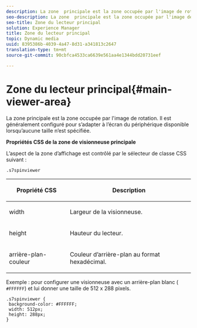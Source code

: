 ```yaml
---
description: La zone  principale est la zone occupée par l'image de rotation. Il est généralement configuré pour s’adapter à l’écran du périphérique disponible lorsqu’aucune taille n’est spécifiée.
seo-description: La zone  principale est la zone occupée par l'image de rotation. Il est généralement configuré pour s’adapter à l’écran du périphérique disponible lorsqu’aucune taille n’est spécifiée.
seo-title: Zone du lecteur principal
solution: Experience Manager
title: Zone du lecteur principal
topic: Dynamic media
uuid: 8395386b-4039-4a47-8d31-a341813c2647
translation-type: tm+mt
source-git-commit: 90cbfca4533ca6639e561aa4e1344bdd20731eef

---
```



# Zone du lecteur principal{#main-viewer-area}

La zone  principale est la zone occupée par l&#39;image de rotation. Il est généralement configuré pour s’adapter à l’écran du périphérique disponible lorsqu’aucune taille n’est spécifiée.

<!--<a id="section_061E550C1C1D4DB2BD663A898895B38C"></a>-->

**Propriétés CSS de la zone de visionneuse principale**

L’aspect de la zone d’affichage est contrôlé par le sélecteur de classe CSS suivant :

```
.s7spinviewer
```

<table id="table_94EE3F5BBE4547C0B4943471CEE7EDE4"> 
 <thead> 
  <tr> 
   <th colname="col1" class="entry"> <p> Propriété CSS </p> </th> 
   <th colname="col2" class="entry"> <p>Description </p> </th> 
  </tr> 
 </thead>
 <tbody> 
  <tr> 
   <td colname="col1"> <p> <span class="codeph"> width </span> </p> </td> 
   <td colname="col2"> <p>Largeur de la visionneuse. </p> </td> 
  </tr> 
  <tr> 
   <td colname="col1"> <p> <span class="codeph"> height </span> </p> </td> 
   <td colname="col2"> <p>Hauteur du lecteur. </p> </td> 
  </tr> 
  <tr> 
   <td colname="col1"> <p> <span class="codeph"> arrière-plan-couleur </span> </p> </td> 
   <td colname="col2"> <p> Couleur d’arrière-plan au format hexadécimal. </p> </td> 
  </tr> 
 </tbody> 
</table>

Exemple : pour configurer une visionneuse avec un arrière-plan blanc ( `#FFFFFF`) et lui donner une taille de 512 x 288 pixels.

```
.s7spinviewer { 
 background-color: #FFFFFF; 
 width: 512px; 
 height: 288px;  
}
```

